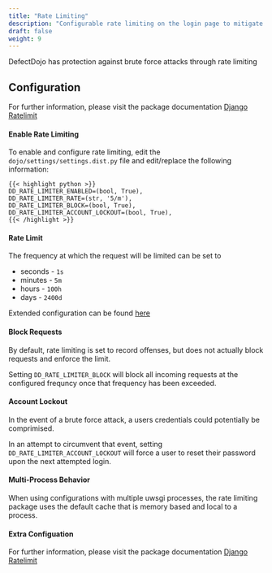 ```yaml
---
title: "Rate Limiting"
description: "Configurable rate limiting on the login page to mitigate brute force attacks"
draft: false
weight: 9
---
```



DefectDojo has protection against brute force attacks through rate limiting

## Configuration

For further information, please visit the package documentation [Django Ratelimit](https://django-ratelimit.readthedocs.io/en/stable/index.html)

#### Enable Rate Limiting

To enable and configure rate limiting, edit the `dojo/settings/settings.dist.py` file and edit/replace the following information:

    {{< highlight python >}}
    DD_RATE_LIMITER_ENABLED=(bool, True),
    DD_RATE_LIMITER_RATE=(str, '5/m'),
    DD_RATE_LIMITER_BLOCK=(bool, True),
    DD_RATE_LIMITER_ACCOUNT_LOCKOUT=(bool, True),
    {{< /highlight >}}

#### Rate Limit

The frequency at which the request will be limited can be set to 

* seconds - `1s`
* minutes - `5m`
* hours - `100h`
* days - `2400d`

Extended configuration can be found [here](https://django-ratelimit.readthedocs.io/en/stable/rates.html)

#### Block Requests

By default, rate limiting is set to record offenses, but does not actually block requests and enforce the limit.

Setting `DD_RATE_LIMITER_BLOCK` will block all incoming requests at the configured frequncy once that frequency has been exceeded. 

#### Account Lockout 

In the event of a brute force attack, a users credentials could potentially be comprimised. 

In an attempt to circumvent that event, setting `DD_RATE_LIMITER_ACCOUNT_LOCKOUT` will force a user to reset their password upon the next attempted login. 

#### Multi-Process Behavior

When using configurations with multiple uwsgi processes, the rate limiting package uses the default cache that is memory based and local to a process.

#### Extra Configuation 

For further information, please visit the package documentation [Django Ratelimit](https://django-ratelimit.readthedocs.io/en/stable/index.html)
